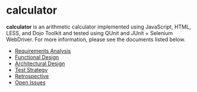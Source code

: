 calculator
==========
**calculator** is an arithmetic calculator implemented using JavaScript, HTML, LESS, and Dojo Toolkit and tested using QUnit and JUnit + Selenium WebDriver.
For more information, please see the documents listed below.

- [Requirements Analysis](https://github.com/andrewaliu/calculator/wiki/Requirements-Analysis)
- [Functional Design](https://github.com/andrewaliu/calculator/wiki/Functional-Design)
- [Architectural Design](https://github.com/andrewaliu/calculator/wiki/Architectural-Design)
- [Test Strategy](https://github.com/andrewaliu/calculator/wiki/Test-Strategy)
- [Retrospective](https://github.com/andrewaliu/calculator/wiki/Retrospective)
- [Open Issues](https://github.com/andrewaliu/calculator/issues)

